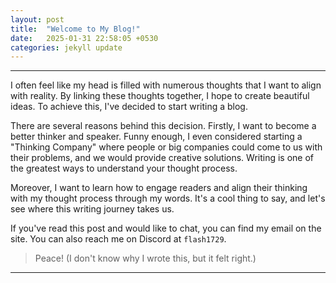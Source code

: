 ```yaml
---
layout: post
title:  "Welcome to My Blog!"
date:   2025-01-31 22:58:05 +0530
categories: jekyll update
---
```

<!-- You’ll find this post in your `_posts` directory. Go ahead and edit it and re-build the site to see your changes. You can rebuild the site in many different ways, but the most common way is to run `jekyll serve`, which launches a web server and auto-regenerates your site when a file is updated.

Jekyll requires blog post files to be named according to the following format:

`YEAR-MONTH-DAY-title.MARKUP`

Where `YEAR` is a four-digit number, `MONTH` and `DAY` are both two-digit numbers, and `MARKUP` is the file extension representing the format used in the file. After that, include the necessary front matter. Take a look at the source for this post to get an idea about how it works.

Jekyll also offers powerful support for code snippets:

{% highlight ruby %}
def print_hi(name)
  puts "Hi, #{name}"
end
print_hi('Tom')
#=> prints 'Hi, Tom' to STDOUT.
{% endhighlight %}

Check out the [Jekyll docs][jekyll-docs] for more info on how to get the most out of Jekyll. File all bugs/feature requests at [Jekyll’s GitHub repo][jekyll-gh]. If you have questions, you can ask them on [Jekyll Talk][jekyll-talk]. -->

<!-- Since a lot of time I felt that my head is spammed with numerous thoughts which I want to be alligned with reality and try to link them all up to create beautiful ideas So to achieve this I am writing a blog.

There are several reasons behind this decision. Firstly, I want to become a better thinker and speaker. Funny enough, I even considered starting a "Thinking Company" where people or big companies could come to us with their problems, and we would provide creative solutions. Writing is one of the greatest ways to understand your thought process.

I am learing to make people read what I write and allign their thinking with my thought process through my words...
Kinda cool thig to say and lets see where this writing journey takes us...

Now if you read this currently insignificant text above and want to chat my mail is on the site and also my discord is - flash1729

Peace !(dont know why i wrote this) -->
---

I often feel like my head is filled with numerous thoughts that I want to align with reality. By linking these thoughts together, I hope to create beautiful ideas. To achieve this, I've decided to start writing a blog.

There are several reasons behind this decision. Firstly, I want to become a better thinker and speaker. Funny enough, I even considered starting a "Thinking Company" where people or big companies could come to us with their problems, and we would provide creative solutions. Writing is one of the greatest ways to understand your thought process.

Moreover, I want to learn how to engage readers and align their thinking with my thought process through my words. It's a cool thing to say, and let's see where this writing journey takes us.

If you've read this post and would like to chat, you can find my email on the site. You can also reach me on Discord at `flash1729`.



> Peace! (I don't know why I wrote this, but it felt right.)

---

[jekyll-docs]: https://jekyllrb.com/docs/home
[jekyll-gh]:   https://github.com/jekyll/jekyll
[jekyll-talk]: https://talk.jekyllrb.com/